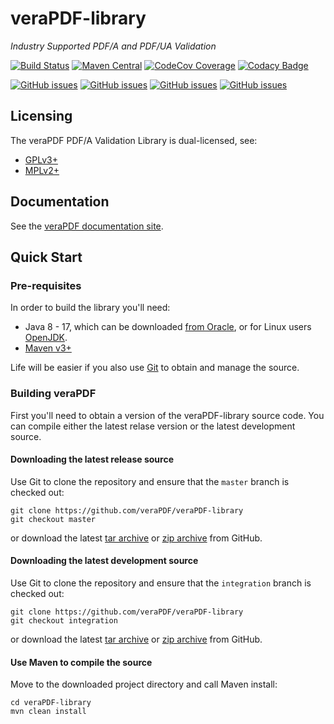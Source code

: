 veraPDF-library
===============
*Industry Supported PDF/A and PDF/UA Validation*

[![Build Status](https://jenkins.openpreservation.org/job/veraPDF/job/1.23/job/library/badge/icon)](https://jenkins.openpreservation.org/job/veraPDF/job/1.23/job/library/ "OPF Jenkins")
[![Maven Central](https://img.shields.io/maven-central/v/org.verapdf/verapdf-library.svg)](https://repo1.maven.org/maven2/org/verapdf/verapdf-library/ "Maven central")
[![CodeCov Coverage](https://img.shields.io/codecov/c/github/veraPDF/veraPDF-library.svg)](https://codecov.io/gh/veraPDF/veraPDF-library/ "CodeCov coverage")
[![Codacy Badge](https://app.codacy.com/project/badge/Grade/79a5ff15e77444d79d6e97cc40bb458c)](https://app.codacy.com/gh/veraPDF/veraPDF-library/dashboard?utm_source=gh&utm_medium=referral&utm_content=&utm_campaign=Badge_grade "Codacy grade")

[![GitHub issues](https://img.shields.io/github/issues/veraPDF/veraPDF-library.svg)](https://github.com/veraPDF/veraPDF-library/issues "Open issues on GitHub")
[![GitHub issues](https://img.shields.io/github/issues-closed/veraPDF/veraPDF-library.svg)](https://github.com/veraPDF/veraPDF-library/issues?q=is%3Aissue+is%3Aclosed "Closed issues on GitHub")
[![GitHub issues](https://img.shields.io/github/issues-pr/veraPDF/veraPDF-library.svg)](https://github.com/veraPDF/veraPDF-library/issues-pr "Open pull requests on GitHub")
[![GitHub issues](https://img.shields.io/github/issues-pr-closed/veraPDF/veraPDF-library.svg)](https://github.com/veraPDF/veraPDF-library/pulls?q=is%3Apr+is%3Aclosed "Closed pull requests on GitHub")

Licensing
---------
The veraPDF PDF/A Validation Library is dual-licensed, see:

 - [GPLv3+](LICENSE.GPL "GNU General Public License, version 3")
 - [MPLv2+](LICENSE.MPL "Mozilla Public License, version 2.0")

Documentation
-------------
See the [veraPDF documentation site](https://docs.verapdf.org/).

Quick Start
-----------
### Pre-requisites

In order to build the library you'll need:

 * Java 8 - 17, which can be downloaded [from Oracle](https://www.oracle.com/technetwork/java/javase/downloads/index.html), or for Linux users [OpenJDK](https://openjdk.java.net/install/index.html).
 * [Maven v3+](https://maven.apache.org/)

Life will be easier if you also use [Git](https://git-scm.com/) to obtain and manage the source.

### Building veraPDF
First you'll need to obtain a version of the veraPDF-library source code. You can compile either the latest relase version or the latest development source.

#### Downloading the latest release source
Use Git to clone the repository and ensure that the `master` branch is checked out:
```
git clone https://github.com/veraPDF/veraPDF-library
git checkout master
```
or download the latest [tar archive](https://github.com/veraPDF/veraPDF-library/archive/master.tar.gz "veraPDF-library latest GitHub tar archive") or [zip archive](https://github.com/veraPDF/veraPDF-library/archive/master.zip "veraPDF-library latest GitHub zip archive") from GitHub.

#### Downloading the latest development source
Use Git to clone the repository and ensure that the `integration` branch is checked out:

    git clone https://github.com/veraPDF/veraPDF-library
    git checkout integration

or download the latest [tar archive](https://github.com/veraPDF/veraPDF-library/archive/integration.tar.gz "veraPDF-library latest GitHub tar archive") or [zip archive](https://github.com/veraPDF/veraPDF-library/archive/integration.zip "veraPDF-library latest GitHub zip archive") from GitHub.

#### Use Maven to compile the source
Move to the downloaded project directory and call Maven install:

    cd veraPDF-library
    mvn clean install
